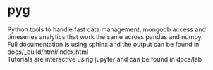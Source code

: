 # pyg
Python tools to handle fast data management, mongodb access and timeseries analytics that work the same across pandas and numpy.
<br> Full documentation is using sphinx and the output can be found in docs/_build/html/index.html
<br> Tutorials are interactive using jupyter and can be found in docs/lab
